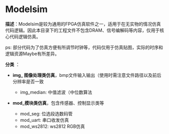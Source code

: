 # Modelsim

**描述**：Modelsim是较为通用的FPGA仿真软件之一，适用于在无实物的情况仿真代码逻辑。因此本目录下的工程文件不包含DRAM、信号编解码等内容，仅用于核心代码逻辑仿真。

ps: 部分代码为了仿真方便有所调节时钟等，代码仅用于仿真贴图，实际的时序和逻辑资源Maybe有所差异。



**分类** ：

+ **img_ 图像处理类仿真**，bmp文件输入输出（使用时需注意文件路径以及前后分辨率是否一致
  + img_median: 中值滤波（中位数算法

+ **mod_模块类仿真**，包含传感器、控制显示类等
  + mod_seg: 位选段选数码管
  + mod_uart: 串口收发仿真
  + mod_ws2812: ws2812 RGB仿真

